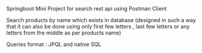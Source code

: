 Springboot Mini Project for search rest api using Postman Client

Search products by name which exists in database (designed in such a way that it can also be done using only first few letters , last few letters or any letters from the middle as per products name)

Queries format : JPQL and native SQL
